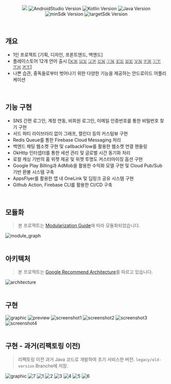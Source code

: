 <p align='center'>
    <img src="https://capsule-render.vercel.app/api?type=venom&color=0:F78F52,100:F3B238&height=300&section=header&text=CHALLENGE%20TOGETHER&fontSize=50&fontColor=ffffff&animation=fadeIn&fontAlignY=50"/>
    <img alt="AndroidStudio Version" src="https://img.shields.io/badge/Android_Studio-Ladybug_2024.2.1-E53935?style=flat">  
    <img alt="Kotlin Version" src="https://img.shields.io/badge/Kotlin-2.0.20-purple?style=flat">
    <img alt="Java Version" src="https://img.shields.io/badge/Java-17-blue?style=flat">
    <img alt="minSdk Version" src="https://img.shields.io/badge/minSdk-24-green?style=flat">
    <img alt="targetSdk Version" src="https://img.shields.io/badge/targetSdk-34-green?style=flat">
</p>
<br>

## 개요
* 1인 프로젝트 [기획, 디자인, 프론트엔드, 백엔드]
* 플레이스토어 12개 언어 출시 [[🇰🇷](https://play.google.com/store/apps/details?id=com.yjy.challengetogether&hl=ko) [🇺🇸](https://play.google.com/store/apps/details?id=com.yjy.challengetogether&hl=en) [🇯🇵](https://play.google.com/store/apps/details?id=com.yjy.challengetogether&hl=ja) [🇨🇳](https://play.google.com/store/apps/details?id=com.yjy.challengetogether&hl=zh) [🇮🇳](https://play.google.com/store/apps/details?id=com.yjy.challengetogether&hl=hi) [🇪🇸](https://play.google.com/store/apps/details?id=com.yjy.challengetogether&hl=es) [🇩🇪](https://play.google.com/store/apps/details?id=com.yjy.challengetogether&hl=de) [🇻🇳](https://play.google.com/store/apps/details?id=com.yjy.challengetogether&hl=vi) [🇫🇷](https://play.google.com/store/apps/details?id=com.yjy.challengetogether&hl=fr) [🇮🇹](https://play.google.com/store/apps/details?id=com.yjy.challengetogether&hl=it) [🇹🇭](https://play.google.com/store/apps/details?id=com.yjy.challengetogether&hl=th) [🇵🇹](https://play.google.com/store/apps/details?id=com.yjy.challengetogether&hl=pt)]
* 나쁜 습관, 중독들로부터 벗어나기 위한 다양한 기능을 제공하는 안드로이드 어플리케이션
<br>

## 기능 구현
* SNS 간편 로그인, 계정 연동, 비회원 로그인, 이메일 인증번호를 통한 비밀번호 찾기 구현
* 서드 파티 라이브러리 없이 그래프, 캘린더 등의 커스텀뷰 구현
* Redis Queue를 통한 Firebase Cloud Messaging 처리
* 백엔드 채팅 웹소켓 구현 및 callbackFlow를 활용한 웹소켓 연결 핸들링
* OkHttp 인터셉터를 통한 세션 관리 및 글로벌 시간 동기화 처리
* 로컬 캐싱 기반의 홈 위젯 제공 및 위젯 투명도 커스터마이징 옵션 구현
* Google Play Billing과 AdMob을 활용한 수익화 모델 구현 및 Cloud Pub/Sub 기반 환불 시스템 구축
* AppsFlyer를 활용한 앱 내 OneLink 및 딥링크 공유 시스템 구현
* Github Action, Firebase CLI를 활용한 CI/CD 구축
<br>

## 모듈화
> 본 프로젝트는 [Modularization Guide](https://developer.android.com/topic/modularization?hl=ko)에 따라 모듈화되었습니다.

![module_graph](https://github.com/user-attachments/assets/67449566-85ea-4b43-9ecf-6970709fcca0)
<br>
<br>

## 아키텍처
> 본 프로젝트는 [Google Recommend Architecture](https://developer.android.com/topic/architecture?hl=ko)를 따르고 있습니다.

![architecture](https://github.com/user-attachments/assets/27104295-2ebb-4bca-a3eb-e1b3423f0115)
<br>
<br>

## 구현
![graphic](https://github.com/user-attachments/assets/3acf4387-6490-498d-8521-78f2feac05c5)
![preview](https://github.com/user-attachments/assets/7431dea9-6c95-4d13-80cb-5123e62bb5a6)
![screenshot1](https://github.com/user-attachments/assets/3e17a494-488b-4635-b934-52697b50a4c2)
![screenshot2](https://github.com/user-attachments/assets/f55801e9-6a90-42ae-9f66-948440bf8cc8)
![screenshot3](https://github.com/user-attachments/assets/b8a569af-a6bd-44fe-9999-18f5807a2581)
![screenshot4](https://github.com/user-attachments/assets/fb6bc89e-1ef9-45dc-baae-a5e1de3fa926)
<br>
<br>

## 구현 - 과거(리팩토링 이전)
> 리팩토링 이전 과거 Java 코드로 개발하여 초기 서비스한 버전.
> `legacy/old-version` Branche에 저장.

![graphic](https://user-images.githubusercontent.com/69251013/234477690-a1666914-c619-486b-a5e3-db0b296285ee.png)
![7](https://user-images.githubusercontent.com/69251013/234552152-3f4f2cab-948e-4c62-9a35-8f933b529437.png)
![1](https://user-images.githubusercontent.com/69251013/234531462-08144a73-a0db-4672-9676-510c2c67dad6.png)
![2](https://user-images.githubusercontent.com/69251013/234531737-6c0f21eb-7567-48e4-89e1-bb541b3fccd4.png)
![3](https://user-images.githubusercontent.com/69251013/234531411-4d899913-367d-4168-a6f0-1bfb1c468aa0.png)
![4](https://user-images.githubusercontent.com/69251013/234546007-63e37ed7-8807-4c77-b509-3dd9c0004c5f.png)
![5](https://user-images.githubusercontent.com/69251013/234546016-201ae809-c40e-4d30-b564-3df16fcf9b0e.png)
![6](https://user-images.githubusercontent.com/69251013/234546023-3b3d6c90-42f1-4723-9932-b95af41f8373.png)
